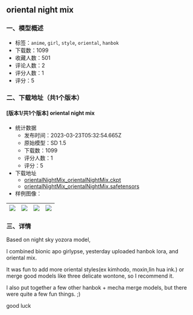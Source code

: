 ## oriental night mix
### 一、模型概述

- 标签：`anime`, `girl`, `style`, `oriental`, `hanbok`
- 下载数：1099
- 收藏人数：501
- 评论人数：2
- 评分人数：1
- 评分：5

### 二、下载地址（共1个版本）

#### [版本1/共1个版本] oriental night mix

- 统计数据
  - 发布时间：2023-03-23T05:32:54.665Z
  - 原始模型：SD 1.5
  - 下载数：1099
  - 评分人数：1
  - 评分：5
- 下载地址
  - [orientalNightMix_orientalNightMix.ckpt](https://civitai.com/api/download/models/27674?type=Model&format=PickleTensor&size=full&fp=fp16)
  - [orientalNightMix_orientalNightMix.safetensors](https://civitai.com/api/download/models/27674)
- 样例图像：

| <img src="https://image.civitai.com/xG1nkqKTMzGDvpLrqFT7WA/c465a649-f8bc-401f-17ad-be3f79d1f100/width=450/304993.jpeg" /> | <img src="https://image.civitai.com/xG1nkqKTMzGDvpLrqFT7WA/b837c859-f6c4-429b-edc8-7fa7e98b6b00/width=450/304998.jpeg" /> | <img src="https://image.civitai.com/xG1nkqKTMzGDvpLrqFT7WA/35395403-109e-4776-2e7d-e06e245f9b00/width=450/304995.jpeg" /> | <img src="https://image.civitai.com/xG1nkqKTMzGDvpLrqFT7WA/7580d4fd-efde-48d2-358c-e731f7bb2f00/width=450/304985.jpeg" /> |
| ---- | ---- | ---- | ---- |


### 三、详情
<p>Based on night sky yozora model,</p><p>I combined bionic apo girlypse, yesterday uploaded hanbok lora, and oriental mix. </p><p>It was fun to add more oriental styles(ex kimhodo, moxin,lin hua ink.) or merge good models like three delicate wontone, so I recommend it.</p><p>I also put together a few other hanbok + mecha merge models, but there were quite a few fun things. ;)</p><p>good luck</p>